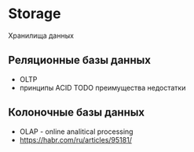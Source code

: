 # Storage
 Хранилища данных

## Реляционные базы данных 
- OLTP
- принципы ACID
TODO преимущества недостатки

## Колоночные базы данных
- OLAP - online analitical processing
- https://habr.com/ru/articles/95181/
